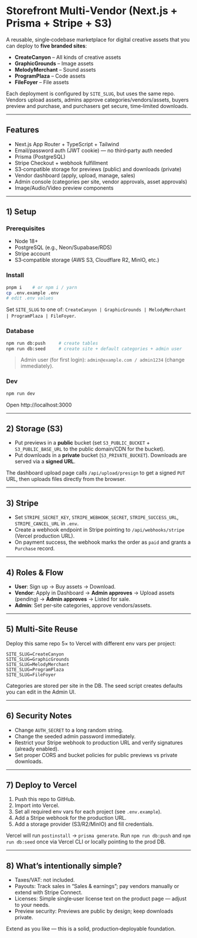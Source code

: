 # Storefront Multi‑Vendor (Next.js + Prisma + Stripe + S3)

A reusable, single‑codebase marketplace for digital creative assets that you can deploy to **five branded sites**:

- **CreateCanyon** – All kinds of creative assets
- **GraphicGrounds** – Image assets
- **MelodyMerchant** – Sound assets
- **ProgramPlaza** – Code assets
- **FileFoyer** – File assets

Each deployment is configured by `SITE_SLUG`, but uses the same repo. Vendors upload assets, admins approve categories/vendors/assets, buyers preview and purchase, and purchasers get secure, time‑limited downloads.

---

## Features

- Next.js App Router + TypeScript + Tailwind
- Email/password auth (JWT cookie) — no third‑party auth needed
- Prisma (PostgreSQL)
- Stripe Checkout + webhook fulfillment
- S3‑compatible storage for previews (public) and downloads (private)
- Vendor dashboard (apply, upload, manage, sales)
- Admin console (categories per site, vendor approvals, asset approvals)
- Image/Audio/Video preview components

---

## 1) Setup

### Prerequisites

- Node 18+
- PostgreSQL (e.g., Neon/Supabase/RDS)
- Stripe account
- S3‑compatible storage (AWS S3, Cloudflare R2, MinIO, etc.)

### Install

```bash
pnpm i    # or npm i / yarn
cp .env.example .env
# edit .env values
```

Set `SITE_SLUG` to one of: `CreateCanyon | GraphicGrounds | MelodyMerchant | ProgramPlaza | FileFoyer`.

### Database

```bash
npm run db:push     # create tables
npm run db:seed     # create site + default categories + admin user
```

> Admin user (for first login): `admin@example.com / admin1234` (change immediately).

### Dev

```bash
npm run dev
```

Open http://localhost:3000

---

## 2) Storage (S3)

- Put previews in a **public** bucket (set `S3_PUBLIC_BUCKET` + `S3_PUBLIC_BASE_URL` to the public domain/CDN for the bucket).
- Put downloads in a **private** bucket (`S3_PRIVATE_BUCKET`). Downloads are served via a **signed URL**.

The dashboard upload page calls `/api/upload/presign` to get a signed `PUT` URL, then uploads files directly from the browser.

---

## 3) Stripe

- Set `STRIPE_SECRET_KEY`, `STRIPE_WEBHOOK_SECRET`, `STRIPE_SUCCESS_URL`, `STRIPE_CANCEL_URL` in `.env`.
- Create a webhook endpoint in Stripe pointing to `/api/webhooks/stripe` (Vercel production URL).
- On payment success, the webhook marks the order as `paid` and grants a `Purchase` record.

---

## 4) Roles & Flow

- **User**: Sign up → Buy assets → Download.
- **Vendor**: Apply in Dashboard → **Admin approves** → Upload assets (pending) → **Admin approves** → Listed for sale.
- **Admin**: Set per‑site categories, approve vendors/assets.

---

## 5) Multi‑Site Reuse

Deploy this same repo 5× to Vercel with different env vars per project:

```
SITE_SLUG=CreateCanyon
SITE_SLUG=GraphicGrounds
SITE_SLUG=MelodyMerchant
SITE_SLUG=ProgramPlaza
SITE_SLUG=FileFoyer
```

Categories are stored per site in the DB. The seed script creates defaults you can edit in the Admin UI.

---

## 6) Security Notes

- Change `AUTH_SECRET` to a long random string.
- Change the seeded admin password immediately.
- Restrict your Stripe webhook to production URL and verify signatures (already enabled).
- Set proper CORS and bucket policies for public previews vs private downloads.

---

## 7) Deploy to Vercel

1. Push this repo to GitHub.
2. Import into Vercel.
3. Set all required env vars for each project (see `.env.example`).
4. Add a Stripe webhook for the production URL.
5. Add a storage provider (S3/R2/MinIO) and fill credentials.

Vercel will run `postinstall` → `prisma generate`. Run `npm run db:push` and `npm run db:seed` once via Vercel CLI or locally pointing to the prod DB.

---

## 8) What’s intentionally simple?

- Taxes/VAT: not included.
- Payouts: Track sales in “Sales & earnings”; pay vendors manually or extend with Stripe Connect.
- Licenses: Simple single‑user license text on the product page — adjust to your needs.
- Preview security: Previews are public by design; keep downloads private.

Extend as you like — this is a solid, production‑deployable foundation.
